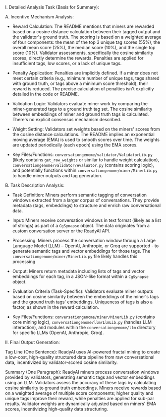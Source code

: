 I. Detailed Analysis Task (Basis for Summary):

A. Incentive Mechanism Analysis:

* Reward Calculation: The README mentions that miners are rewarded based on a cosine distance calculation between their tagged output and the validator's ground truth.  The scoring is based on a weighted average of four components: the mean of the top 3 unique tag scores (55%), the overall mean score (25%), the median score (10%), and the single top score (10%).  Validator assessments, specifically the cosine similarity scores, directly determine the rewards.  Penalties are applied for insufficient tags, low scores, or a lack of unique tags.

* Penalty Application:  Penalties are implicitly defined. If a miner does not meet certain criteria (e.g., minimum number of unique tags, tags shared with ground truth, or tags above a minimum score threshold), their reward is reduced. The precise calculation of penalties isn't explicitly detailed in the code or README.

* Validation Logic: Validators evaluate miner work by comparing the miner-generated tags to a ground truth tag set.  The cosine similarity between embeddings of miner and ground truth tags is calculated.  There's no explicit consensus mechanism described.

* Weight Setting: Validators set weights based on the miners' scores from the cosine distance calculations.  The README implies an exponential moving average (EMA) is used to smooth scores over time.  The weights are updated periodically (each epoch) using the EMA scores.

* Key Files/Functions:  `conversationgenome/validator/ValidatorLib.py` (likely contains `get_raw_weights` or similar to handle weight calculation), `conversationgenome/validator/evaluator.py` (contains scoring logic), and potentially functions within `conversationgenome/miner/MinerLib.py` to handle miner outputs and tag generation.


B. Task Description Analysis:

* Task Definition: Miners perform semantic tagging of conversation windows extracted from a larger corpus of conversations. They provide metadata (tags, embeddings) to structure and enrich raw conversational data.

* Input: Miners receive conversation windows in text format (likely as a list of strings) as part of a `CgSynapse` object.  The data originates from a custom conversation server or the ReadyAI API.

* Processing:  Miners process the conversation window through a Large Language Model (LLM) – OpenAI, Anthropic, or Groq are supported - to generate semantic tags and vector embeddings for those tags.  The `conversationgenome/miner/MinerLib.py` file likely handles this processing.

* Output: Miners return metadata including lists of tags and vector embeddings for each tag, in a JSON-like format within a `CgSynapse` object.

* Evaluation Criteria (Task-Specific): Validators evaluate miner outputs based on cosine similarity between the embeddings of the miner's tags and the ground truth tags' embeddings.  Uniqueness of tags is also a factor, as shown in the reward calculation.

* Key Files/Functions: `conversationgenome/miner/MinerLib.py` (contains core mining logic), `conversationgenome/llm/LlmLib.py` (handles LLM interaction), and modules within the `conversationgenome/llm` directory for specific LLMs (OpenAI, Anthropic, Groq).


II. Final Output Generation:

Tag Line (One Sentence): ReadyAI uses AI-powered fractal mining to create a low-cost, high-quality structured data pipeline from raw conversational data, incentivized by validator-scored cosine similarity.

Summary (One Paragraph): ReadyAI miners process conversation windows provided by validators, generating semantic tags and vector embeddings using an LLM.  Validators assess the accuracy of these tags by calculating cosine similarity to ground truth embeddings.  Miners receive rewards based on a weighted average of multiple score components;  higher quality and unique tags improve their reward, while penalties are applied for sub-par results.  Validator weights are dynamically adjusted based on miners' EMA scores, incentivizing high-quality data structuring.

